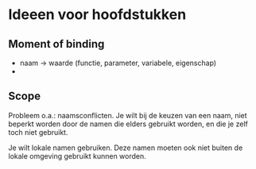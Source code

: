 # Ideeen voor hoofdstukken

## Moment of binding

* naam -> waarde (functie, parameter, variabele, eigenschap)
* 

## Scope

Probleem o.a.: naamsconflicten. Je wilt bij de keuzen van een naam, niet beperkt worden door de namen die elders gebruikt worden, en die je zelf toch niet gebruikt.

Je wilt lokale namen gebruiken. Deze namen moeten ook niet buiten de lokale omgeving gebruikt kunnen worden.

